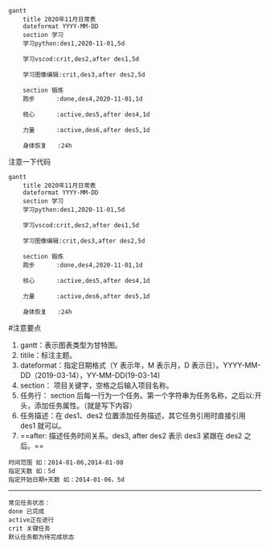 ```mermaid
gantt
    title 2020年11月日常表
    dateformat YYYY-MM-DD
    section 学习
    学习python:des1,2020-11-01,5d

    学习vscod:crit,des2,after des1,5d

    学习图像编辑:crit,des3,after des2,5d

    section 锻炼
    跑步      :done,des4,2020-11-01,1d

    核心      :active,des5,after des4,1d

    力量      :active,des6,after des5,1d

    身体恢复   :24h
```

注意一下代码

```
gantt
    title 2020年11月日常表
    dateformat YYYY-MM-DD
    section 学习
    学习python:des1,2020-11-01,5d

    学习vscod:crit,des2,after des1,5d

    学习图像编辑:crit,des3,after des2,5d

    section 锻炼
    跑步      :done,des4,2020-11-01,1d

    核心      :active,des5,after des4,1d

    力量      :active,des6,after des5,1d

    身体恢复   :24h
```

#注意要点

1. gantt：表示图表类型为甘特图。
2. titile：标注主题。
3. dateformat：指定日期格式（Y 表示年，M 表示月，D 表示日）。YYYY-MM-DD（2019-03-14），YY-MM-DD(19-03-14)
4. section： 项目关键字，空格之后输入项目名称。
5. 任务行： section 后每一行为一个任务。第一个字符串为任务名称，之后以:开头，添加任务属性。（就是写下内容）
6. 任务描述：在 des1、des2 位置添加任务描述，其它任务引用时直接引用 des1 就可以。
7. ==after: 描述任务时间关系。des3, after des2 表示 des3 紧跟在 des2 之后。==

```任务时长有三种方式：
时间范围 如：2014-01-06,2014-01-08
指定天数 如：5d
指定开始日期+天数 如：2014-01-06，5d
```

---

```
常见任务状态：
done 已完成
active正在进行
crit 关键任务
默认任务都为待完成状态
```
